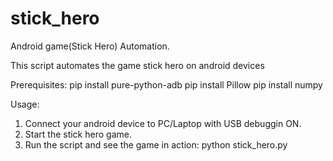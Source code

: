 # stick_hero
Android game(Stick Hero) Automation.

This script automates the game stick hero on android devices

Prerequisites:
pip install pure-python-adb
pip install Pillow
pip install numpy

Usage:
1) Connect your android device to PC/Laptop with USB debuggin ON.
2) Start the stick hero game.
3) Run the script and see the game in action: python stick_hero.py
